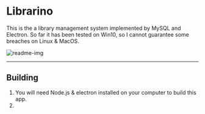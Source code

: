 # Librarino

This is the a library management system implemented by MySQL and Electron. So far it has been tested on Win10, so I cannot guarantee some breaches on Linux & MacOS.

![readme-img](https://github.com/PAN-Ziyue/Librarino/tree/master/assets/img/readme-img.png)

---







## Building

1. You will need Node.js & electron installed on your computer to build this app.
2. 